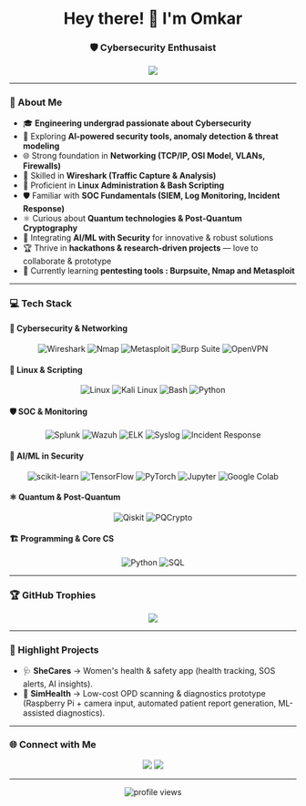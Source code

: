 <h1 align="center">Hey there! 👋 I'm Omkar</h1>
<h3 align="center">🛡️ Cybersecurity Enthusaist </h3>

<p align="center">
  <img src="https://readme-typing-svg.herokuapp.com?font=Fira+Code&size=21&duration=3000&pause=1000&center=true&vCenter=true&width=520&lines=Passionate+about+Cybersecurity;AI+%2B+ML+for+Secure+Systems;Exploring+Quantum+Technologies;Always+Learning+%26+Building;❤️Hackathons+%26+Research+Projects"/>
</p>

---

### 🧠 About Me

- 🎓 **Engineering undergrad passionate about Cybersecurity**
- 🔐 Exploring **AI-powered security tools, anomaly detection & threat modeling**
- 🌐 Strong foundation in **Networking (TCP/IP, OSI Model, VLANs, Firewalls)**
- 📡 Skilled in **Wireshark (Traffic Capture & Analysis)**
- 🐧 Proficient in **Linux Administration & Bash Scripting**
- 🛡️ Familiar with **SOC Fundamentals (SIEM, Log Monitoring, Incident Response)**
- ⚛️ Curious about **Quantum technologies & Post-Quantum Cryptography**
- 🤖 Integrating **AI/ML with Security** for innovative & robust solutions
- 🏆 Thrive in **hackathons & research-driven projects** — love to collaborate & prototype
- 🌱 Currently learning **pentesting tools : Burpsuite, Nmap and Metasploit**

---

### 💻 Tech Stack

#### 🔐 Cybersecurity & Networking
<div align="center">

![Wireshark](https://img.shields.io/badge/Wireshark-1679A7?style=for-the-badge&logo=wireshark&logoColor=white)
![Nmap](https://img.shields.io/badge/Nmap-005C9C?style=for-the-badge&logo=nmap&logoColor=white)
![Metasploit](https://img.shields.io/badge/Metasploit-272822?style=for-the-badge&logo=metasploit&logoColor=blue)
![Burp Suite](https://img.shields.io/badge/Burp%20Suite-FF6633?style=for-the-badge&logo=burpsuite&logoColor=white)
![OpenVPN](https://img.shields.io/badge/OpenVPN-EA7E20?style=for-the-badge&logo=openvpn&logoColor=white)

</div>

#### 🐧 Linux & Scripting
<div align="center">

![Linux](https://img.shields.io/badge/Linux-FCC624?style=for-the-badge&logo=linux&logoColor=black)
![Kali Linux](https://img.shields.io/badge/Kali%20Linux-557C94?style=for-the-badge&logo=kalilinux&logoColor=white)
![Bash](https://img.shields.io/badge/Bash-4EAA25?style=for-the-badge&logo=gnubash&logoColor=white)
![Python](https://img.shields.io/badge/Python-3776AB?style=for-the-badge&logo=python&logoColor=white)

</div>

#### 🛡️ SOC & Monitoring
<div align="center">

![Splunk](https://img.shields.io/badge/Splunk-000000?style=for-the-badge&logo=splunk&logoColor=white)
![Wazuh](https://img.shields.io/badge/Wazuh-0061A5?style=for-the-badge)
![ELK](https://img.shields.io/badge/ELK-005571?style=for-the-badge&logo=elastic&logoColor=white)
![Syslog](https://img.shields.io/badge/Syslog-FFCC00?style=for-the-badge)
![Incident Response](https://img.shields.io/badge/Incident%20Response-CC0000?style=for-the-badge)

</div>

#### 🤖 AI/ML in Security
<div align="center">

![scikit-learn](https://img.shields.io/badge/scikit--learn-F7931E?style=for-the-badge&logo=scikit-learn&logoColor=white)
![TensorFlow](https://img.shields.io/badge/TensorFlow-FF6F00?style=for-the-badge&logo=tensorflow&logoColor=white)
![PyTorch](https://img.shields.io/badge/PyTorch-EE4C2C?style=for-the-badge&logo=pytorch&logoColor=white)
![Jupyter](https://img.shields.io/badge/Jupyter-F37626?style=for-the-badge&logo=jupyter&logoColor=white)
![Google Colab](https://img.shields.io/badge/Colab-F9AB00?style=for-the-badge&logo=googlecolab&logoColor=white)

</div>

#### ⚛️ Quantum & Post-Quantum
<div align="center">

![Qiskit](https://img.shields.io/badge/Qiskit-6929C4?style=for-the-badge&logo=qiskit&logoColor=white)
![PQCrypto](https://img.shields.io/badge/PQCrypto-FF5733?style=for-the-badge)

</div>


#### 🏗️ Programming & Core CS
<div align="center">

![Python](https://img.shields.io/badge/Python-3776AB?style=for-the-badge&logo=python&logoColor=white)
![SQL](https://img.shields.io/badge/SQL-336791?style=for-the-badge&logo=postgresql&logoColor=white)

</div>

---

### 🏆 GitHub Trophies

<p align="center">
  <img src="https://github-profile-trophy.vercel.app/?username=OmkarPutti&theme=radical&no-frame=true&row=1&margin-w=10&margin-h=10" />
</p>

---

### 🚀 Highlight Projects

- 🩺 **SheCares** → Women's health & safety app (health tracking, SOS alerts, AI insights).
- 🏥 **SimHealth** → Low-cost OPD scanning & diagnostics prototype (Raspberry Pi + camera input, automated patient report generation, ML-assisted diagnostics).

---

### 🌐 Connect with Me

<p align="center">
  <a href="omkarputti@zohomail.in"><img src="https://img.shields.io/badge/Gmail-D14836?style=for-the-badge&logo=gmail&logoColor=white"></a>
  <a href="https://www.linkedin.com/in/omkarputti/"><img src="https://img.shields.io/badge/LinkedIn-0077B5?style=for-the-badge&logo=linkedin&logoColor=white"></a>
</p>

---

<p align="center">
  <img src="https://komarev.com/ghpvc/?username=OmkarPutti&label=Profile%20views&color=0e75b6&style=flat" alt="profile views"/>
</p>
